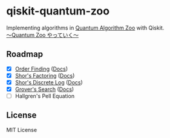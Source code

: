 # qiskit-quantum-zoo

Implementing algorithms in [Quantum Algorithm Zoo](https://quantumalgorithmzoo.org/) with Qiskit.  
[〜Quantum Zoo やっていく〜](https://trsasasusu.com/blog/?tag=Quantum%20Zoo)

## Roadmap

* [x]  [Order Finding](https://trsasasusu.com/blog/151/q-zoo-order-finding/) ([Docs](https://trsasasusu.github.io/qiskit-quantum-zoo/qqz/order_finding.html))
* [x]  [Shor's Factoring](https://trsasasusu.com/blog/121/q-zoo-factoring/) ([Docs](https://trsasasusu.github.io/qiskit-quantum-zoo/qqz/shor.html))
* [x]  [Shor's Discrete Log](https://trsasasusu.com/blog/122/q-zoo-discrete-log/) ([Docs](https://trsasasusu.github.io/qiskit-quantum-zoo/qqz/discrete_log.html))
* [x]  [Grover's Search](https://trsasasusu.com/blog/131/q-zoo-grover/) ([Docs](https://trsasasusu.github.io/qiskit-quantum-zoo/qqz/grover.html))
* [ ]  Hallgren's Pell Equation

## License

MIT License
